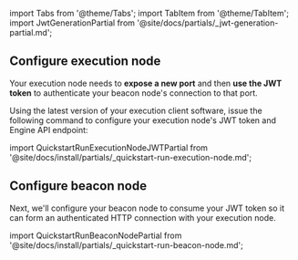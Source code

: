 import Tabs from '@theme/Tabs';
import TabItem from '@theme/TabItem';
import JwtGenerationPartial from '@site/docs/partials/_jwt-generation-partial.md';

<JwtGenerationPartial />

## Configure execution node

Your execution node needs to **expose a new port** and then **use the JWT token** to authenticate your beacon node's connection to that port.

<p class="hidden-in-mergeprep-guide">Using the latest version of your execution client software, issue the following command to configure your execution node's JWT token and Engine API endpoint:</p>

import QuickstartRunExecutionNodeJWTPartial from '@site/docs/install/partials/_quickstart-run-execution-node.md';

<QuickstartRunExecutionNodeJWTPartial />

## Configure beacon node

Next, we'll configure your beacon node to consume your JWT token so it can form an authenticated HTTP connection with your execution node. 

import QuickstartRunBeaconNodePartial from '@site/docs/install/partials/_quickstart-run-beacon-node.md';

<QuickstartRunBeaconNodePartial />
